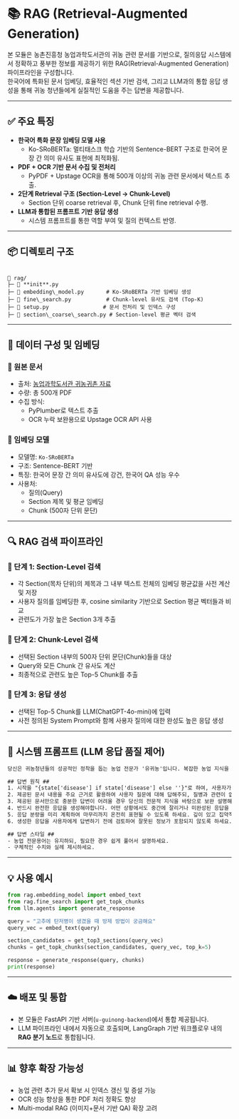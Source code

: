 # 📚 RAG (Retrieval-Augmented Generation)

본 모듈은 농촌진흥청 농업과학도서관의 귀농 관련 문서를 기반으로, 질의응답 시스템에서 정확하고 풍부한 정보를 제공하기 위한 RAG(Retrieval-Augmented Generation) 파이프라인을 구성합니다.  
한국어에 특화된 문서 임베딩, 효율적인 섹션 기반 검색, 그리고 LLM과의 통합 응답 생성을 통해 귀농 청년들에게 실질적인 도움을 주는 답변을 제공합니다.

---

## ✅ 주요 특징

- **한국어 특화 문장 임베딩 모델 사용**  
  - Ko-SRoBERTa: 멀티태스크 학습 기반의 Sentence-BERT 구조로 한국어 문장 간 의미 유사도 표현에 최적화됨.
- **PDF + OCR 기반 문서 수집 및 전처리**
  - PyPDF + Upstage OCR을 통해 500개 이상의 귀농 관련 문서에서 텍스트 추출.
- **2단계 Retrieval 구조 (Section-Level → Chunk-Level)**
  - Section 단위 coarse retrieval 후, Chunk 단위 fine retrieval 수행.
- **LLM과 통합된 프롬프트 기반 응답 생성**
  - 시스템 프롬프트를 통한 역할 부여 및 질의 컨텍스트 반영.

---

## 📦 디렉토리 구조

```

📂 rag/
├─ 📄 **init**.py
├─ 📄 embedding\_model.py       # Ko-SRoBERTa 기반 임베딩 생성
├─ 📄 fine\_search.py           # Chunk-level 유사도 검색 (Top-K)
├─ 📄 setup.py                 # 문서 전처리 및 인덱스 구성
├─ 📄 section\_coarse\_search.py # Section-level 평균 벡터 검색

````

---

## 🧪 데이터 구성 및 임베딩

### 📑 원본 문서
- 출처: [농업과학도서관 귀농귀촌 자료](https://lib.rda.go.kr)
- 수량: 총 500개 PDF
- 수집 방식:
  - PyPlumber로 텍스트 추출
  - OCR 누락 보완용으로 Upstage OCR API 사용

### 🤖 임베딩 모델
- 모델명: `Ko-SRoBERTa`
- 구조: Sentence-BERT 기반
- 특징: 한국어 문장 간 의미 유사도에 강건, 한국어 QA 성능 우수
- 사용처:
  - 질의(Query)
  - Section 제목 및 평균 임베딩
  - Chunk (500자 단위 문단)

---

## 🔍 RAG 검색 파이프라인

### 📘 단계 1: Section-Level 검색
- 각 Section(목차 단위)의 제목과 그 내부 텍스트 전체의 임베딩 평균값을 사전 계산 및 저장
- 사용자 질의를 임베딩한 후, cosine similarity 기반으로 Section 평균 벡터들과 비교
- 관련도가 가장 높은 Section 3개 추출

### 📗 단계 2: Chunk-Level 검색
- 선택된 Section 내부의 500자 단위 문단(Chunk)들을 대상
- Query와 모든 Chunk 간 유사도 계산
- 최종적으로 관련도 높은 Top-5 Chunk를 추출

### 📘 단계 3: 응답 생성
- 선택된 Top-5 Chunk를 LLM(ChatGPT-4o-mini)에 입력
- 사전 정의된 System Prompt와 함께 사용자 질의에 대한 완성도 높은 응답 생성

---

## 🧾 시스템 프롬프트 (LLM 응답 품질 제어)

```txt
당신은 귀농청년들의 성공적인 정착을 돕는 농업 전문가 '유귀농'입니다. 복잡한 농업 지식을 쉽고 실용적으로 전달하는 것이 특기입니다.

## 답변 원칙 ##
1. 시작을 "{state['disease'] if state['disease'] else ''}"로 하여, 사용자가 질문한 질병명이 있다면, 자연스럽게 문두에 포함시켜 정보를 전달하세요.
2. 제공된 문서 내용을 주요 근거로 활용하여 사용자 질문에 대해 답해주되, 질병과 관련이 없는 내용은 제외하세요.
3. 제공된 문서만으로 충분한 답변이 어려울 경우 당신의 전문적 지식을 바탕으로 보완 설명해주세요.
4. 반드시 완전한 응답을 생성해야합니다. 어떤 상황에서도 중간에 잘리거나 미완성된 응답을 제공하지 마세요.
5. 응답 분량을 미리 계획하여 마무리까지 온전히 표현될 수 있도록 하세요. 깊이 있고 집약적인 내용을 제공하되, 전체적으로 응답이 완성될 수 있게 균형을 맞추세요.
6. 생성한 응답을 사용자에게 답변하기 전에 검토하여 잘못된 정보가 포함되지 않도록 하세요. 특히 농업 관련 정보는 정확해야 합니다.

## 답변 스타일 ##
- 농업 전문용어는 유지하되, 필요한 경우 쉽게 풀어서 설명하세요.
- 구체적인 수치와 실례 제시하세요.
````

---

## 💡 사용 예시

```python
from rag.embedding_model import embed_text
from rag.fine_search import get_topk_chunks
from llm.agents import generate_response

query = "고추에 탄저병이 생겼을 때 방제 방법이 궁금해요"
query_vec = embed_text(query)

section_candidates = get_top3_sections(query_vec)
chunks = get_topk_chunks(section_candidates, query_vec, top_k=5)

response = generate_response(query, chunks)
print(response)
```

---

## ☁️ 배포 및 통합

* 본 모듈은 FastAPI 기반 서버(`u-guinong-backend`)에서 통합 제공됩니다.
* LLM 파이프라인 내에서 자동으로 호출되며, LangGraph 기반 워크플로우 내의 **RAG 분기 노드**로 통합됩니다.

---

## 📊 향후 확장 가능성

* 농업 관련 추가 문서 확보 시 인덱스 갱신 및 증설 가능
* OCR 성능 향상을 통한 PDF 처리 정확도 향상
* Multi-modal RAG (이미지+문서 기반 QA) 확장 고려

